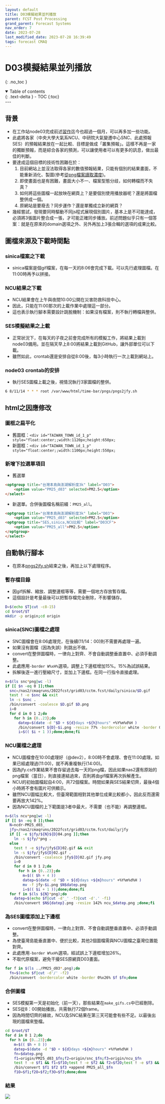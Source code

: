 ```yaml
---
layout: default
title: D03模擬結果並列播放
parent: FCST Post Processing
grand_parent: Forecast Systems
nav_order: 7
date: 2023-07-28
last_modified_date: 2023-07-28 16:39:49
tags: forecast CMAQ
---
```


# D03模擬結果並列播放

{: .no_toc }

<details open markdown="block">
  <summary>
    Table of contents
  </summary>
  {: .text-delta }
- TOC
{:toc}
</details>
---

## 背景

- 在工作站node03完成前述[習作](6.NCDR_demo.md)迄今也超過一個月，可以再多加一些功能。
- 此處將各家（中央大學大氣系NCU、中研院大氣變遷中心SNC、此處預報SES）的預報結果放在一起比較、目標是做成「叢集預報」。這樣不再是一家的獨斷預報，而是綜合各家的預測，可以讓使用者可以有更多的訊息，做出最佳的判斷。
- 要達成這個目標的技術性困難在於：
  1. 目前網站上並沒法取得各家的數值預報結果，只能有個別的結果畫面，不能重新消化、製圖(參考[從png檔案讀取濃度][1])。
  2. 即使畫面也是有困難，畫面大小不一、檔案型態分歧，如何轉檔而不失真？
  3. 如何將這些圖檔一起放映在網頁上？是要個別使用播放器呢？還是將圖檔整併成一個。
  4. 原網站是要廢去？同步運作？還是單獨成立新的網頁？
- 幾經嘗試，發現要同時驅動不同js程式展現個別圖片，基本上是不可能達成，必須將3張圖片整合成一張，才可能正確同步播放。前述問題似乎只有一個答案：就是在原來的domain選項之外、另外再加上3張合輯的選項的成果比較。

## 圖檔來源及下載時間點

### sinica檔案之下載

- sinica檔案是個gif檔案，在每一天的8:06會完成下載。可以先行處理圖檔。在11:00時再予以拼接。

### NCU結果之下載

- NCU結果會在上午與夜間10:00公開在災害防救科技中心。
- 因此，只能在11:00那次的上載作業中處理這一部分。
- 這也表示執行腳本需要設計跳脫機制：如果沒有檔案，則不執行轉檔與整併。

### SES模擬結果之上載

- 正常狀況下，在每天的子夜之前會完成所有的模擬工作，將結果上載到node03備用。並在隔天早上8:00將結果上載到GitHub，讓外部單位可以下載。
- 雖然如此，crontab還是安排自從8:00後，每3小時執行一次上載到網站上。

### node03 crontab的安排

- 執行SES圖檔上載之後，視情況執行3家圖檔的整併。

```bash
6 8/11/14 * * * root /var/www/html/time-bar/pngs/pngs2jfy.sh
```

## html之因應修改

### 圖框之扁平化

- 舊圖框：`<div id="TAIWAN_TOWN_id_1_p" style="float:center;;width:1120px;height:650px;`
- 新圖框：`<div id="TAIWAN_TOWN_id_1_p" style="float:center;;width:1100px;height:550px;`

### 新增下拉選單項目

- 舊選單

```html
<optgroup title="台灣本島與澎湖解析度3k" label="D03">
    <option value="PM25_d03" selected>PM2.5</option>
</select>
```

- 新選單。合併後圖檔名稱前綴：`PM25_all`。

```html
<optgroup title="台灣本島與澎湖解析度3k" label="D03">
    <option value="PM25_d03" selected>PM2.5</option>
<optgroup title="SES,sinica,NCU比較" label="D03CF">
    <option value="PM25_all">PM2.5</option>
</optgroup>
</select>
```

## 自動執行腳本

- 在原本[pngs2jfy.sh](6.NCDR_demo.md#自動執行腳本)結束之後，再加上以下處理程序。

### 暫存檔目錄

- 因gif拆解、縮放、調整邊框等等，需要一個地方存放暫存檔。
- 這個設計是考量最後可以把暫存檔完全刪除，不影響儲存。

```bash
D=$(echo $T|cut -c8-15)
cd $root/$T
mkdir -p origin;cd origin
```

### sinica(SNC)圖檔之處理

- SNC圖檔會在8:06處理完，在後續(11/14：00)則不需要再處理一遍。
- 如果沒有圖檔（因為失誤）則跳出不做。
- convert在整併圖檔時，一律向上對齊、不會自動調整垂直置中、必須手動調整。
- 此處應用`-border W%xH%`選項，調整上下邊框增加15%。15%為試誤結果。
- 拆解後逐一進行壓縮尺寸，並加上下邊框。在同一行指令直接處理。

```bash
n=$(ls snc*png|wc -l)
if [[ $n -eq 0 ]];then
  snc=/nas2/cmaqruns/2022fcst/grid03/cctm.fcst/daily/sinica/$D.gif
  test ! -e $snc && exit
  ln -s $snc .
  /bin/convert -coalesce $D.gif $D.png
  i=0
  for d in 0 1 2;do
    for h in {0..23};do
      datep=$(date -d "$D + ${d}days +${h}hours" +%Y%m%d%H )
      /bin/convert ${D}-$i.png -resize 77% -bordercolor white -border 0%x15% snc_$datep.png
      i=$(( $i + 1 ));done;done;fi
```

### NCU圖檔之處理

- NCU圖檔會在10:00處理好（@dev2），8:00時不會處理、會在11:00處理。如果已經處理過(11:00)，就不再重複執行(14:00)。
- 因為jfy.cs作業結果不會存留過去每一天的png檔，因此如果nas2還有原始的png檔案（當日），則直接連結過來，否則將由gif檔案再次拆解產生。
- NCU的初始圖檔起自4:00，共72個檔案。時間如果與SES結果切齊，最後4個小時將不會有圖片可供顯示。
- 雖然NCU圖幅比較大，但臺灣範圍相對其他單位成果比較都小，因此反而還需要再放大142%。
- 因為NCU圖檔的上下範圍是3者中最大，不需要（也不能）再調整邊框。

```bash
n=$(ls ncu*png|wc -l)
if [[ $n -eq 0 ]];then
  N=ncdr-PM25_d03_
  jfy=/nas2/cmaqruns/2022fcst/grid03/cctm.fcst/daily/jfy
  if [[ -e $jfy/${N}${D}04.png ]];then
    ln -s $jfy/*png .
  else
    test ! -e $jfy/jfy${D}02.gif && exit
    ln -s $jfy/jfy${D}02.gif .
    /bin/convert -coalesce jfy${D}02.gif jfy.png
    i=0
    for d in 0 1 2;do
      for h in {0..23};do
        m=$(( $h + 4 ))
        datep=$(date -d "$D + ${d}days +${m}hours" +%Y%m%d%H )
        mv -f jfy-$i.png $N$datep.png
        i=$(( $i + 1 ));done;done;fi
  for f in $(ls ${N}*png);do
    datep=$(echo $f|cut -d'_' -f3|cut -d'.' -f1)
    /bin/convert $N${datep}.png -resize 142% ncu_$datep.png ;done;fi
```

### 為SES圖檔添加上下邊框

- convert在整併圖檔時，一律向上對齊、不會自動調整垂直置中、必須手動調整。
- 為使臺灣島能垂直置中、便於比較，其他2個圖檔需與NCU圖檔之臺灣位置能對齊。
- 此處應用`-border W%xH%`選項，經試誤上下邊框增加26%。
- 不取代原檔案，避免干擾SES原網頁D03畫面。

```bash
for f in $(ls ../PM25_d03*.png);do
  fn=$(echo $f|cut -d'/' -f2)
  /bin/convert -bordercolor white -border 0%x26% $f $fn;done
```

### 合併圖檔

- SES模擬第一天是初始化（前一天），那些結果在`make_gifs.cs`中已經刪除。
- SES從8：00開始播放。共需執行72個frame。
- 因為時間切齊的緣故，NCU及SNC結果在第三天可能會有些不足。以最後出現的圖檔來墊檔。

```bash
cd $root/$T
for d in 0 1 2;do
  for h in {0..23};do
    m=$(( $h + 8 ))
    datep=$(date -d "$D + ${d}days +${m}hours" +%Y%m%d%H )
    fn=$datep.png
    f1=origin/PM25_d03_$fn;f2=origin/snc_$fn;f3=origin/ncu_$fn
    test ! -e $f1 && f1=$f1O;test ! -e $f2 && f2=$f2O;test ! -e $f3 && f3=$f3O
    /bin/convert $f1 $f2 $f3 +append PM25_all_$fn
    f1O=$f1;f2O=$f2;f3O=$f3;done;done
```

### 結果

![](ttps://sinotec2.github.io/Focus-on-Air-Quality/attachments/2023-08-28-11-33-55.png)

[1]: https://sinotec2.github.io/Focus-on-Air-Quality/utilities/Graphics/rdpng/ "由圖面顏色讀取濃度值"
